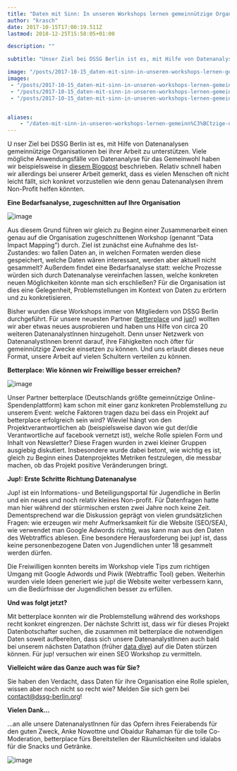 ```yaml
---
title: "Daten mit Sinn: In unseren Workshops lernen gemeinnützige Organisationen, wie sie mit Datenanalyse…"
author: "krasch"
date: 2017-10-15T17:00:19.511Z
lastmod: 2018-12-25T15:58:05+01:00

description: ""

subtitle: "Unser Ziel bei DSSG Berlin ist es, mit Hilfe von Datenanalysen gemeinnützige Organisationen bei ihrer Arbeit zu unterstützen. Viele…"

image: "/posts/2017-10-15_daten-mit-sinn-in-unseren-workshops-lernen-gemeinnützige-organisationen-wie-sie-mit-datenanalyse/images/1." 
images:
 - "/posts/2017-10-15_daten-mit-sinn-in-unseren-workshops-lernen-gemeinnützige-organisationen-wie-sie-mit-datenanalyse/images/1." 
 - "/posts/2017-10-15_daten-mit-sinn-in-unseren-workshops-lernen-gemeinnützige-organisationen-wie-sie-mit-datenanalyse/images/2." 
 - "/posts/2017-10-15_daten-mit-sinn-in-unseren-workshops-lernen-gemeinnützige-organisationen-wie-sie-mit-datenanalyse/images/3." 


aliases:
    - "/daten-mit-sinn-in-unseren-workshops-lernen-gemeinn%C3%BCtzige-organisationen-wie-sie-mit-datenanalyse-75f45115748e"
---
```


U
nser Ziel bei DSSG Berlin ist es, mit Hilfe von Datenanalysen gemeinnützige Organisationen bei ihrer Arbeit zu unterstützen. Viele mögliche Anwendungsfälle von Datenanalyse für das Gemeinwohl haben wir beispielsweise in [diesem Blogpost](https://blog.dssg-berlin.org/datenanalyse-f%C3%BCr-das-gemeinwohl-e964566cdd99) beschrieben. Relativ schnell haben wir allerdings bei unserer Arbeit gemerkt, dass es vielen Menschen oft nicht leicht fällt, sich konkret vorzustellen wie denn genau Datenanalysen ihrem Non-Profit helfen könnten.

**Eine Bedarfsanalyse, zugeschnitten auf Ihre Organisation**




![image](/posts/2017-10-15_daten-mit-sinn-in-unseren-workshops-lernen-gemeinnützige-organisationen-wie-sie-mit-datenanalyse/images/1.)



Aus diesem Grund führen wir gleich zu Beginn einer Zusammenarbeit einen genau auf die Organisation zugeschnittenen Workshop (genannt “Data Impact Mapping”) durch. Ziel ist zunächst eine Aufnahme des Ist-Zustandes: wo fallen Daten an, in welchen Formaten werden diese gespeichert, welche Daten wären interessant, werden aber aktuell nicht gesammelt? Außerdem findet eine Bedarfsanalyse statt: welche Prozesse würden sich durch Datenanalyse vereinfachen lassen, welche konkreten neuen Möglichkeiten könnte man sich erschließen? Für die Organisation ist dies eine Gelegenheit, Problemstellungen im Kontext von Daten zu erörtern und zu konkretisieren.

Bisher wurden diese Workshops immer von Mitgliedern von DSSG Berlin durchgeführt. Für unsere neuesten Partner ([betterplace](https://www.betterplace.org) und [jup!](https://jup.berlin/)) wollten wir aber etwas neues ausprobieren und haben uns Hilfe von circa 20 weiteren DatenanalystInnen hinzugeholt. Denn unser Netzwerk von DatenanalystInnen brennt darauf, ihre Fähigkeiten noch öfter für gemeinnützige Zwecke einsetzen zu können. Und uns erlaubt dieses neue Format, unsere Arbeit auf vielen Schultern verteilen zu können.

**Betterplace: Wie können wir Freiwillige besser erreichen?**




![image](/posts/2017-10-15_daten-mit-sinn-in-unseren-workshops-lernen-gemeinnützige-organisationen-wie-sie-mit-datenanalyse/images/2.)



Unser Partner betterplace (Deutschlands größte gemeinnützige Online-Spendenplattform) kam schon mit einer ganz konkreten Problemstellung zu unserem Event: welche Faktoren tragen dazu bei dass ein Projekt auf betterplace erfolgreich sein wird? Wieviel hängt von den Projektverantwortlichen ab (beispielsweise davon wie gut der/die Verantwortliche auf facebook vernetzt ist), welche Rolle spielen Form und Inhalt von Newsletter? Diese Fragen wurden in zwei kleiner Gruppen ausgiebig diskutiert. Insbesondere wurde dabei betont, wie wichtig es ist, gleich zu Beginn eines Datenprojektes Metriken festzulegen, die messbar machen, ob das Projekt positive Veränderungen bringt.

**Jup!: Erste Schritte Richtung Datenanalyse**

Jup! ist ein Informations- und Beteiligungsportal für Jugendliche in Berlin und ein neues und noch relativ kleines Non-profit. Für Datenfragen hatte man hier während der stürmischen ersten zwei Jahre noch keine Zeit. Dementsprechend war die Diskussion geprägt von vielen grundsätzlichen Fragen: wie erzeugen wir mehr Aufmerksamkeit für die Website (SEO/SEA), wie verwendet man Google Adwords richtig, was kann man aus den Daten des Webtraffics ablesen. Eine besondere Herausforderung bei jup! ist, dass keine personenbezogene Daten von Jugendlichen unter 18 gesammelt werden dürfen.

Die Freiwilligen konnten bereits im Workshop viele Tips zum richtigen Umgang mit Google Adwords und Piwik (Webtraffic Tool) geben. Weiterhin wurden viele Ideen generiert wie jup! die Website weiter verbessern kann, um die Bedürfnisse der Jugendlichen besser zu erfüllen.

**Und was folgt jetzt?**

Mit betterplace konnten wir die Problemstellung während des workshops recht konkret eingrenzen. Der nächste Schritt ist, dass wir für dieses Projekt Datenbotschafter suchen, die zusammen mit betterplace die notwendigen Daten soweit aufbereiten, dass sich unsere DatenanalystInnen auch bald bei unserem nächsten Datathon (früher [data dive](https://blog.dssg-berlin.org/datenanalyse-f%C3%BCr-berufliche-orientierung-und-krebs-wissensmanagement-96aa7a7ffd3d)) auf die Daten stürzen können. Für jup! versuchen wir einen SEO Workshop zu vermitteln.

**Vielleicht wäre das Ganze auch was für Sie?**

Sie haben den Verdacht, dass Daten für ihre Organisation eine Rolle spielen, wissen aber noch nicht so recht wie? Melden Sie sich gern bei contact@dssg-berlin.org!

**Vielen Dank…**

…an alle unsere DatenanalystInnen für das Opfern ihres Feierabends für den guten Zweck, Anke Nowottne und Obaidur Rahaman für die tolle Co-Moderation, betterplace fürs Bereitstellen der Räumlichkeiten und idalabs für die Snacks und Getränke.



![image](/posts/2017-10-15_daten-mit-sinn-in-unseren-workshops-lernen-gemeinnützige-organisationen-wie-sie-mit-datenanalyse/images/3.)
